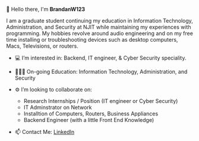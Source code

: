 👋 Hello there, I'm **BrandanW123**

I am a graduate student continuing my education in Information Technology, Administration, and Security at NJIT while maintaining my experiences with programming. My hobbies revolve around audio engineering and on my free time installing or troubleshooting devices such as desktop computers, Macs, Televisions, or routers. 

- 💻 I’m interested in: Backend, IT engineer, & Cyber Security speciality. 
- 👨🏽‍💻 On-going Education: Information Technology, Administration, and Security

- ⚙️  I’m looking to collaborate on: 
	- Research Internships / Position (IT engineer or Cyber Security) 
	- IT Adminstrator on Network
	- Installtion of Computers, Routers, Business Appliances
	- Backend Engineer (with a little Front End Knowledge)   

- 📫 Contact Me:  [LinkedIn](www.linkedin.com/in/bwilliams1107)

<!---
BrandanW123/BrandanW123 is a ✨ special ✨ repository because its `README.md` (this file) appears on your GitHub profile.
You can click the Preview link to take a look at your changes.
--->
